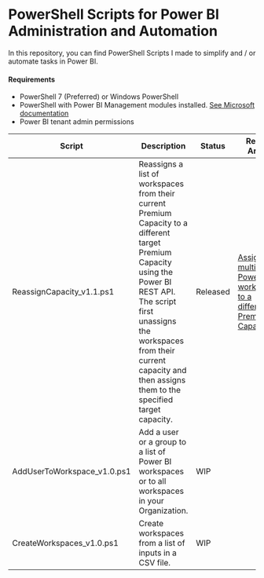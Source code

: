 # PowerShell Scripts for Power BI Administration and Automation
In this repository, you can find PowerShell Scripts I made to simplify and / or automate tasks in Power BI.

#### Requirements
- PowerShell 7 (Preferred) or Windows PowerShell
- PowerShell with Power BI Management modules installed. [See Microsoft documentation](https://learn.microsoft.com/en-us/powershell/power-bi/overview?view=powerbi-ps)
- Power BI tenant admin permissions

| Script | Description | Status | Related Article |
|-------------|-------------|-------------|-------------|
| ReassignCapacity_v1.1.ps1 | Reassigns a list of workspaces from their current Premium Capacity to a different target Premium Capacity using the Power BI REST API. The script first unassigns the workspaces from their current capacity and then assigns them to the specified target capacity. | Released | [Assign multiple Power BI workspaces to a different Premium Capacity](https://medium.com/@demerzel/assign-multiple-power-bi-workspaces-to-a-different-premium-capacity-57fa13a7faf1) |
| AddUserToWorkspace_v1.0.ps1 | Add a user or a group to a list of Power BI workspaces or to all workspaces in your Organization. | WIP | |
|CreateWorkspaces_v1.0.ps1| Create workspaces from a list of inputs in a CSV file. | WIP | |

